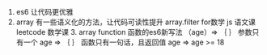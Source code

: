 1. es6 让代码更优雅
2. array 有一些语义化的方法，让代码可读性提升 array.filter
    for数学
    js 语文课
    leetcode 数学课
    3. array function 函数的es6新写法
    （age）=> ｛
    ｝
    参数只有一个
    age => ｛
    ｝
    函数只有一句话，且返回值
    age => age >= 18